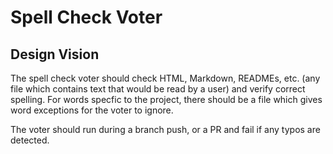 # Spell Check Voter

## Design Vision
The spell check voter should check HTML, Markdown, READMEs, etc. (any file which contains text that would be read by a user) and verify correct spelling.
For words specfic to the project, there should be a file which gives word exceptions for the voter to ignore.

The voter should run during a branch push, or a PR and fail if any typos are detected.